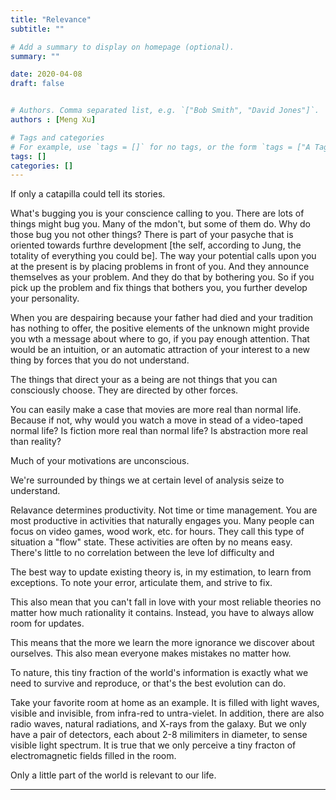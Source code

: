 ```yaml
---
title: "Relevance"
subtitle: ""

# Add a summary to display on homepage (optional).
summary: ""

date: 2020-04-08
draft: false


# Authors. Comma separated list, e.g. `["Bob Smith", "David Jones"]`.
authors : [Meng Xu]

# Tags and categories
# For example, use `tags = []` for no tags, or the form `tags = ["A Tag", "Another Tag"]` for one or more tags.
tags: []
categories: []
---
```

If only a catapilla could tell its stories.


What's bugging you is your conscience calling to you. There are lots of things might bug you. Many of the mdon't, but some of them do. Why do those bug you not other things? There is part of your pasyche that is oriented towards furthre development [the self, according to Jung, the totality of everything you could be]. The way your potential calls upon you at the present is by placing problems in front of you. And they announce themselves as your problem. And they do that by bothering you. So if you pick up the problem and fix things that bothers you, you further develop your personality.

When you are despairing because your father had died and your tradition has nothing to offer, the positive elements of the unknown might provide you wth a message about where to go, if you pay enough attention. That would be an intuition, or an automatic attraction of your interest to a new thing by forces that you do not understand.

The things that direct your as a being are not things that you can consciously choose. They are directed by other forces.  


You can easily make a case that movies are more real than normal life. Because if not, why would you watch a move in stead of a video-taped normal life? Is fiction more real than normal life? Is abstraction more real than reality?

Much of your motivations are unconscious.

We're surrounded by things we at certain level of analysis seize to understand. 

Relavance determines productivity. Not time or time management. You are most productive in activities that naturally engages you. Many people can focus on video games, wood work, etc. for hours. They call this type of situation a "flow" state. These activities are often by no means easy. There's little to no correlation between the leve lof difficulty and 

The best way to update existing theory is, in my estimation, to learn from exceptions. To note your error, articulate them, and strive to fix.

This also mean that you can't fall in love with your most reliable theories no matter how much rationality it contains. Instead, you have to always allow room for updates.

This means that the more we learn the more ignorance we discover about ourselves. This also mean everyone makes mistakes no matter how.

To nature, this tiny fraction of the world's information is exactly what we need to survive and reproduce, or that's the best evolution can do.

Take your favorite room at home as an example. It is filled with light waves, visible and invisible, from infra-red to untra-vielet. In addition, there are also radio waves, natural radiations, and X-rays from the galaxy. But we only have a pair of detectors, each about 2-8 milimiters in diameter, to sense visible light spectrum. It is true that we only perceive a tiny fracton of electromagnetic fields filled in the room.

Only a little part of the world is relevant to our life.


----





